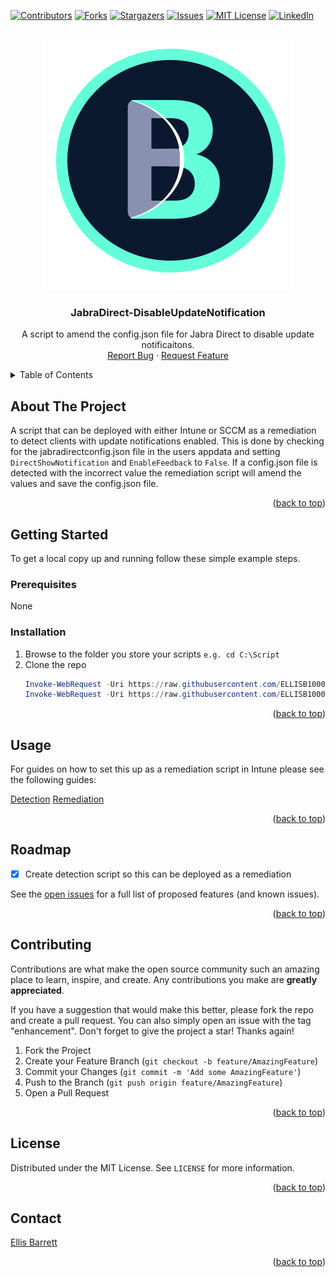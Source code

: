 <!-- Back to top link-->
<a name="readme-top"></a>

[![Contributors][contributors-shield]][contributors-url]
[![Forks][forks-shield]][forks-url]
[![Stargazers][stars-shield]][stars-url]
[![Issues][issues-shield]][issues-url]
[![MIT License][license-shield]][license-url]
[![LinkedIn][linkedin-shield]][linkedin-url]


<!-- PROJECT LOGO -->
<br />
<div align="center">
  <a href="https://github.com/ELLISB1000/JabraDirect-DisableUpdateNotification">
    <img src="Public/logo.png" alt="Logo" width="400" height="400">
  </a>

<h3 align="center">JabraDirect-DisableUpdateNotification</h3>

  <p align="center">
    A script to amend the config.json file for Jabra Direct to disable update notificaitons.
    <br />
    <a href="https://github.com/ELLISB1000/JabraDirect-DisableUpdateNotification/issues">Report Bug</a>
    ·
    <a href="https://github.com/ELLISB1000/JabraDirect-DisableUpdateNotification/issues">Request Feature</a>
  </p>
</div>



<!-- TABLE OF CONTENTS -->
<details>
  <summary>Table of Contents</summary>
  <ol>
    <li>
      <a href="#about-the-project">About The Project</a>
    </li>
    <li>
      <a href="#getting-started">Getting Started</a>
      <ul>
        <li><a href="#prerequisites">Prerequisites</a></li>
        <li><a href="#installation">Installation</a></li>
      </ul>
    </li>
    <li><a href="#usage">Usage</a></li>
    <li><a href="#roadmap">Roadmap</a></li>
    <li><a href="#contributing">Contributing</a></li>
    <li><a href="#license">License</a></li>
    <li><a href="#contact">Contact</a></li>
    <li><a href="#acknowledgments">Acknowledgments</a></li>
  </ol>
</details>



<!-- ABOUT THE PROJECT -->
## About The Project

A script that can be deployed with either Intune or SCCM as a remediation to detect clients with update notifications enabled. This is done by checking for the jabradirectconfig.json file in the users appdata and setting `DirectShowNotification` and `EnableFeedback` to `False`. If a config.json file is detected with the incorrect value the remediation script will amend the values and save the config.json file.

<p align="right">(<a href="#readme-top">back to top</a>)</p>


<!-- GETTING STARTED -->
## Getting Started

To get a local copy up and running follow these simple example steps.


### Prerequisites

None

### Installation

1. Browse to the folder you store your scripts `e.g. cd C:\Script`
2. Clone the repo
   ```powershell
   Invoke-WebRequest -Uri https://raw.githubusercontent.com/ELLISB1000/JabraDirect-DisableUpdateNotification/main/JabraDirect-DetectUpdateNotification.ps1 -OutFile .\JabraDirect-DetectUpdateNotification.ps1
   Invoke-WebRequest -Uri https://raw.githubusercontent.com/ELLISB1000/JabraDirect-DisableUpdateNotification/main/JabraDirect-DisableUpdateNotification.ps1 -OutFile .\JabraDirect-DisableUpdateNotification.ps1
   ```

<p align="right">(<a href="#readme-top">back to top</a>)</p>


<!-- USAGE EXAMPLES -->
## Usage

For guides on how to set this up as a remediation script in Intune please see the following guides:

[Detection](https://ellisbarrett.com/blog/JabraDirect-DetectUpdateNotifications)
[Remediation](https://ellisbarrett.com/blog/JabraDirect-DisableUpdateNotifications)

<p align="right">(<a href="#readme-top">back to top</a>)</p>


<!-- ROADMAP -->
## Roadmap

- [X] Create detection script so this can be deployed as a remediation

See the [open issues](https://github.com/ELLISB1000/JabraDirect-DisableUpdateNotification/issues) for a full list of proposed features (and known issues).

<p align="right">(<a href="#readme-top">back to top</a>)</p>


<!-- CONTRIBUTING -->
## Contributing

Contributions are what make the open source community such an amazing place to learn, inspire, and create. Any contributions you make are **greatly appreciated**.

If you have a suggestion that would make this better, please fork the repo and create a pull request. You can also simply open an issue with the tag "enhancement".
Don't forget to give the project a star! Thanks again!

1. Fork the Project
2. Create your Feature Branch (`git checkout -b feature/AmazingFeature`)
3. Commit your Changes (`git commit -m 'Add some AmazingFeature'`)
4. Push to the Branch (`git push origin feature/AmazingFeature`)
5. Open a Pull Request

<p align="right">(<a href="#readme-top">back to top</a>)</p>


<!-- LICENSE -->
## License

Distributed under the MIT License. See `LICENSE` for more information.

<p align="right">(<a href="#readme-top">back to top</a>)</p>


<!-- CONTACT -->
## Contact

[Ellis Barrett](https://ellisbarrett.com)

<p align="right">(<a href="#readme-top">back to top</a>)</p>


<!-- MARKDOWN LINKS & IMAGES -->
<!-- https://www.markdownguide.org/basic-syntax/#reference-style-links -->
[contributors-shield]: https://img.shields.io/github/contributors/ELLISB1000/JabraDirect-DisableUpdateNotification.svg?style=for-the-badge
[contributors-url]: https://github.com/ELLISB1000/JabraDirect-DisableUpdateNotification/graphs/contributors
[forks-shield]: https://img.shields.io/github/forks/ELLISB1000/JabraDirect-DisableUpdateNotification.svg?style=for-the-badge
[forks-url]: https://github.com/ELLISB1000/JabraDirect-DisableUpdateNotification/network/members
[stars-shield]: https://img.shields.io/github/stars/ELLISB1000/JabraDirect-DisableUpdateNotification.svg?style=for-the-badge
[stars-url]: https://github.com/ELLISB1000/JabraDirect-DisableUpdateNotification/stargazers
[issues-shield]: https://img.shields.io/github/issues/ELLISB1000/JabraDirect-DisableUpdateNotification.svg?style=for-the-badge
[issues-url]: https://github.com/ELLISB1000/JabraDirect-DisableUpdateNotification/issues
[license-shield]: https://img.shields.io/github/license/ELLISB1000/JabraDirect-DisableUpdateNotification.svg?style=for-the-badge
[license-url]: https://github.com/ELLISB1000/JabraDirect-DisableUpdateNotification/blob/master/LICENSE
[linkedin-shield]: https://img.shields.io/badge/-LinkedIn-black.svg?style=for-the-badge&logo=linkedin&colorB=555
[linkedin-url]: https://linkedin.com/in/ellis-barrett
